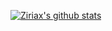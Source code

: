 [![Ziriax's github stats](https://github-readme-stats.vercel.app/api?username=Ziriax)](https://github.com/anuraghazra/github-readme-stats)
